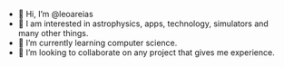 - 👋 Hi, I’m @leoareias
- 👀 I am interested in astrophysics, apps, technology, simulators and many other things.
- 🌱 I’m currently learning computer science.
- 💞️ I’m looking to collaborate on any project that gives me experience.
